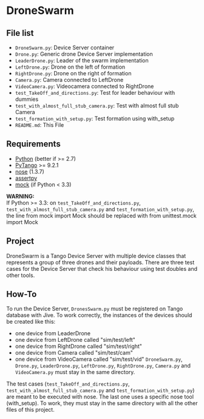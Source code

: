 DroneSwarm
==========


File list
----------
* `DroneSwarm.py`: Device Server container  
* `Drone.py`: Generic drone Device Server implementation  
* `LeaderDrone.py`: Leader of the swarm implementation  
* `LeftDrone.py`: Drone on the left of formation  
* `RightDrone.py`: Drone on the right of formation  
* `Camera.py`: Camera connected to LeftDrone  
* `VideoCamera.py`: Videocamera connected to RightDrone  
* `test_TakeOff_and_directions.py`: Test for leader behaviour with dummies  
* `test_with_almost_full_stub_camera.py`: Test with almost full stub Camera  
* `test_formation_with_setup.py`: Test formation using with_setup  
* `README.md`: This File


Requirements
-------------
* [Python](https://www.python.org/) (better if >= 2.7)
* [PyTango](https://pytango.readthedocs.io/en/stable/) >= 9.2.1
* [nose](https://nose.readthedocs.io/en/latest/index.html) (1.3.7)
* [assertpy](https://github.com/ActivisionGameScience/assertpy)
* [mock](https://github.com/testing-cabal/mock) (if Python < 3.3)

**WARNING:**  
If Python >= 3.3:
on `test_TakeOff_and_directions.py`, `test_with_almost_full_stub_camera.py` and
`test_formation_with_setup.py`, the line
                        from mock import Mock
should be replaced with
                        from unittest.mock import Mock



Project
--------
DroneSwarm is a Tango Device Server with multiple device classes that represents a group of three
drones and their payloads. There are three test cases for the Device Server that check his
behaviour using test doubles and other tools.


How-To
-------
To run the Device Server, `DronesSwarm.py` must be registered on Tango database with Jive.
To work correctly, the instances of the devices should be created like this:
- one device from LeaderDrone
- one device from LeftDrone called "sim/test/left"
- one device from RightDrone called "sim/test/right"
- one device from Camera called "sim/test/cam"
- one device from VideoCamera called "sim/test/vid"
`DroneSwarm.py`, `Drone.py`, `LeaderDrone.py`, `LeftDrone.py`, `RightDrone.py`, `Camera.py` and `VideoCamera.py`
must stay in the same directory.

The test cases (`test_TakeOff_and_directions.py`, `test_with_almost_full_stub_camera.py` and
`test_formation_with_setup.py`) are meant to be executed with nose. The last one uses a specific
nose tool (with_setup).
To work, they must stay in the same directory with all the other files of this project.
